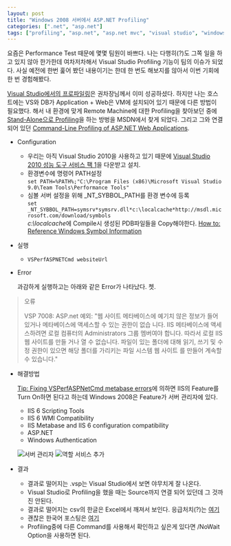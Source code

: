 ```yaml
---
layout: post
title: "Windows 2008 서버에서 ASP.NET Profiling"
categories: [".net", "asp.net"]
tags: ["profiling", "asp.net", "asp.net mvc", "visual studio", "windows 2008", "vsp 7008"]
---
```


요즘은 Performance Test 때문에 몇몇 팀원이 바쁘다.
나는 다행히(?)도 그쪽 일을 하고 있지 않아 한가한데 여차저차해서 Visual Studio Profiling 기능이 팀의 이슈가 되었다.
사실 예전에 한번 훑어 봤던 내용이기는 한데 한 번도 해보지를 않아서 이번 기회에 한 번 경험해봤다.

[Visual Studio에서의 프로파일링][AnalyzingApplicationPerformance]은 권차장님께서 이미 성공하셨다.
하지만 나는 호스트에는 VS와 DB가 Application + Web은 VM에 설치되어 있기 때문에 다른 방법이 필요했다.
해서 내 환경에 맞게 Remote Machine에 대한 Profiling을 찾아보던 중에 [Stand-Alone으로 Profiling][StandAloneProfiling]을 하는 방벙을 MSDN에서 찾게 되었다.
그리고 그와 연결되어 있던 [Command-Line Profiling of ASP.NET Web Applications][StandAloneASPNETProfiling].

+ Configuration

	+ 우리는 아직 Visual Studio 2010을 사용하고 있기 때문에 [Visual Studio 2010 성능 도구 서비스 팩 1][VS2010PerformanceTool]을 다운받고 설치.
	+ 환경변수에 명령어 PATH설정  
		`set PATH=%PATH%;"C:\Program Files (x86)\Microsoft Visual Studio 9.0\Team Tools\Performance Tools"`
	+ 심볼 서버 설정을 위해 \_NT\_SYBBOL\_PATH를 환경 변수에 등록  
		`set _NT_SYBBOL_PATH=symsrv*symsrv.dll*c:\localcache*http://msdl.microsoft.com/download/symbols`  
		*c:\localcache*에 Compile시 생성된 PDB파일들을 Copy해야한다. [How to: Reference Windows Symbol Information][SymbolServer]

+ 실행

	+ `VSPerfASPNETCmd websiteUrl`

+ Error

	과감하게 실행하고는 아래와 같은 Error가 나타났다. 쳇.
> 오류
>
>	VSP 7008: ASP.net 예외: "웹 사이트 메타베이스에 예기치 않은 정보가 들어 있거나 메타베이스에 액세스할 수 있는 권한이 없습
	니다. IIS 메타베이스에 액세스하려면 로컬 컴퓨터의 Administrators 그룹 멤버여야 합니다. 따라서 로컬 IIS 웹 사이트를 만들
	거나 열 수 없습니다. 파일이 있는 폴더에 대해 읽기, 쓰기 및 수정 권한이 있으면 해당 폴더를 가리키는 파일 시스템 웹 사이트
	를 만들어 계속할 수 있습니다."

+ 해결방법

	[Tip: Fixing VSPerfASPNetCmd metabase errors][MetabaseErrorFix]에 의하면 IIS의 Feature를 Turn On하면 된다고 하는데 Windows 2008은 Feature가 서버 관리자에 있다.
	
	+ IIS 6 Scripting Tools
	+ IIS 6 WMI Compatibility
	+ IIS Metabase and IIS 6 configuration compatibility
	+ ASP.NET
	+ Windows Authentication
	
	![서버 관리자][ServerManager]
	![역할 서비스 추가][AddRoleService]

+ 결과

	+ 결과로 떨어지는 .vsp는 Visual Studio에서 보면 야무치게 잘 나온다.
	+ Visual Studio로 Profiling을 했을 때는 Source까지 연결 되어 있던데 그 것까진 안된다.
	+ 결과로 떨어지는 csv의 한글은 Excel에서 깨져서 보인다. 응급처치(?)는 [여기][ExcelKorean]
	+ 괜찮은 한국어 포스팅은 [여기][StandAloneProfilingKor]
	+ Profiling중에 다른 Command를 사용해서 확인하고 싶은게 있다면 /NoWait Option을 사용하면 된다.
	
[AnalyzingApplicationPerformance]: http://msdn.microsoft.com/en-us/library/z9z62c29(v=vs.100).aspx
[StandAloneProfiling]: http://msdn.microsoft.com/en-us/library/dd255411(v=vs.100).aspx
[StandAloneASPNETProfiling]: http://msdn.microsoft.com/en-us/library/dd255401(v=vs.100).aspx
[VS2010PerformanceTool]: http://www.microsoft.com/ko-kr/download/details.aspx?id=23205
[SymbolServer]: http://msdn.microsoft.com/en-us/library/89axdy6y(v=vs.100).aspx
[MetabaseErrorFix]: http://blogs.msdn.com/b/profiler/archive/2010/07/23/tip-fixing-vsperfaspnetcmd-metabase-errors.aspx
[ServerManager]: /assets/attachments/2013-08-09-profiling-error/WindowsFeatureOn2008_001.png
[AddRoleService]: /assets/attachments/2013-08-09-profiling-error/WindowsFeatureOn2008_002.png
[ExcelKorean]: http://blog.daum.net/sualchi/13720149
[StandAloneProfilingKor]: http://plantrue.tistory.com/24